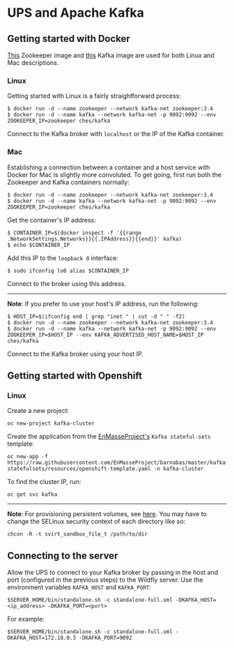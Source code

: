 # UPS and Apache Kafka 

## Getting started with Docker
[This](https://hub.docker.com/_/zookeeper/) Zookeeper image and [this](https://hub.docker.com/r/ches/kafka/) Kafka image are used for both Linux and Mac descriptions.

### Linux
Getting started with Linux is a fairly straightforward process:

```
$ docker run -d --name zookeeper --network kafka-net zookeeper:3.4
$ docker run -d --name kafka --network kafka-net -p 9092:9092 --env ZOOKEEPER_IP=zookeeper ches/kafka
```
Connect to the Kafka broker with `localhost` or the IP of the Kafka container.

### Mac
Establishing a connection between a container and a host service with Docker for Mac is slightly more convoluted. To get going, first run both the Zookeeper and Kafka containers normally:

```
$ docker run -d --name zookeeper --network kafka-net zookeeper:3.4
$ docker run -d --name kafka --network kafka-net -p 9092:9092 --env ZOOKEEPER_IP=zookeeper ches/kafka
```

Get the container's IP address:

```
$ CONTAINER_IP=$(docker inspect -f '{{range .NetworkSettings.Networks}}{{.IPAddress}}{{end}}' kafka)
$ echo $CONTAINER_IP 
```
Add this IP to the `loopback 0` interface: 
```
$ sudo ifconfig lo0 alias $CONTAINER_IP
```

Connect to the broker using this address.

______ 

**Note**: If you prefer to use your host's IP address, run the following:

```
$ HOST_IP=$(ifconfig en0 | grep "inet " | cut -d " " -f2)
$ docker run -d --name zookeeper --network kafka-net zookeeper:3.4
$ docker run -d --name kafka --network kafka-net -p 9092:9092 --env ZOOKEEPER_IP=$HOST_IP --env KAFKA_ADVERTISED_HOST_NAME=$HOST_IP ches/kafka
```
Connect to the Kafka broker using your host IP.

## Getting started with Openshift
### Linux
Create a new project: 
```
oc new-project kafka-cluster
```
Create the application from the [EnMasseProject's](https://github.com/EnMasseProject/barnabas) `Kafka stateful-sets` template:
```
oc new-app -f https://raw.githubusercontent.com/EnMasseProject/barnabas/master/kafka-statefulsets/resources/openshift-template.yaml -n kafka-cluster
```
To find the cluster IP, run:

``` 
oc get svc kafka
```

______ 

**Note**: For provisioning persistent volumes, see [here](https://github.com/ppatierno/amqp-kafka-demo#deploying-the-apache-kafka-cluster). You may have to change the SELinux security context of each directory like so: 
```
chcon -R -t svirt_sandbox_file_t /path/to/dir
```

## Connecting to the server

Allow the UPS to connect to your Kafka broker by passing in the host and port (configured in the previous steps) to the Wildfly server. Use the environment variables `KAFKA_HOST` and `KAFKA_PORT`:
```
$SERVER_HOME/bin/standalone.sh -c standalone-full.xml -DKAFKA_HOST=<ip_address> -DKAFKA_PORT=<port>
```

For example:
```
$SERVER_HOME/bin/standalone.sh -c standalone-full.xml -DKAFKA_HOST=172.18.0.3 -DKAFKA_PORT=9092
```
